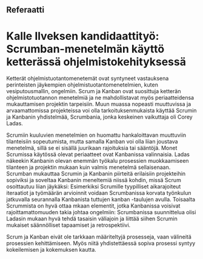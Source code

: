 ## Referaatti

# Kalle Ilveksen kandidaattityö: Scrumban-menetelmän käyttö ketterässä ohjelmistokehityksessä

Ketterät ohjelmistuotantomenetemät ovat syntyneet vastauksena perinteisten jäykempien ohjelmistuotantomenetelmien, kuten vesiputousmallin, ongelmiin. Scrum ja Kanban ovat suosittuja ketterän ohjelmistotuotannon menetelmiä ja ne mahdollistavat myös periaatteidensa mukauttamisen projektin tarpeisiin. Muun muassa nopeasti muuttuvissa ja arvaamattomissa projekteissa voi olla tarkoituksenmukaista käyttää Scrumin ja Kanbanin yhdistelmää, Scrumbania, jonka keskeinen vaikuttaja oli Corey Ladas.

Scrumiin kuuluvien menetelmien on huomattu hankaloittavan muuttuviin tilanteisiin sopeutumista, mutta samalla Kanban voi olla liian joustava menetelmä, sillä se ei sisällä juurikaan rajoituksia tai sääntöjä. Monet Scrumissa käytössä olevat periaatteet ovat Kanbanissa valinnaisia. Ladas näkeekin Kanbanin olevan enemmän työkalu prosessien muokkaamiseen tilanteen ja projektin mukaan kuin valmis menetelmä sellaisenaan. Scrumban mukauttaa Scrumin ja Kanbanin piirteitä erilaisiin projekteihin sopiviksi ja soveltaa Kanbanin meneltemiä niissä kohdin, missä Scrum osoittautuu liian jäykäksi: Esimerkiksi Scrumille tyypilliset aikarajoiteut iteraatiot ja työmäärän arvioinnit voidaan Scrumbanissa korvata työnkulun jatkuvalla seurannalla Kanbanista tuttujen kanban -taulujen avulla. Toisaalta Scrummista on hyvä ottaa mkaan elementit, jotka Kanbanissa voisivat rajoittamattomuuden takia johtaa ongelmiin: Scrumbanissa suunnittelua olisi Ladasin mukaan hyvä tehdä tasaisin väliajoin ja liittää siihen Scrumin mukaiset säännölliset tapaamiset ja retrospektiivi. 

Scrum ja Kanban eivät ole tarkkaan määriteltyjä prosesseja, vaan välineitä prosessien kehittämiseen. Myös niitä yhdistettäessä sopiva prosessi syntyy kokeilemisen ja kokemuksen kautta.